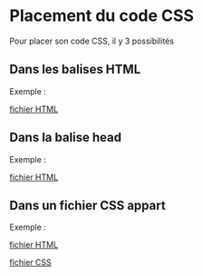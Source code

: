 # Placement du code CSS

Pour placer son code CSS, il y 3 possibilités

## Dans les balises HTML

Exemple : 

[fichier HTML](avec-html.html)

## Dans la balise head

Exemple : 

[fichier HTML](dans-balise-head.html)

## Dans un fichier CSS appart

Exemple : 

[fichier HTML](dans-fichier-css.html)

[fichier CSS](css/main.css)

